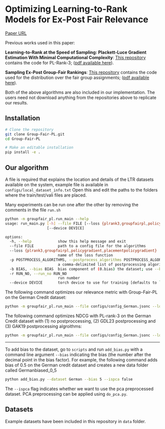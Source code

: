 # Optimizing Learning-to-Rank Models for Ex-Post Fair Relevance

[Paper URL](https://dl.acm.org/doi/pdf/10.1145/3626772.3657751)

Previous works used in this paper:

**Learning-to-Rank at the Speed of Sampling: Plackett-Luce Gradient Estimation With Minimal Computational Complexity**: [This repository](https://github.com/HarrieO/2022-SIGIR-plackett-luce) contains the code for PL-Rank-3; ([pdf available here](https://harrieo.github.io//publication/2022-sigir-short)).

**Sampling Ex-Post Group-Fair Rankings**: [This repository](https://github.com/sruthigorantla/sampling_random_group_fair_rankings) contains the code used for the distribution over the fair group assignments; ([pdf available here](https://arxiv.org/pdf/2203.00887.pdf)).

Both of the above algorithms are also included in our implementation. The users need not download anything from the repositories above to replicate our results.

## Installation

```bash
# Clone the repository
git clone Group-Fair-PL.git
cd Group-Fair-PL

# Make an editable installation
pip install -e .
```

## Our algorithm

A file is required that explains the location and details of the LTR datasets available on the system, example file is available in `configs/local_dataset_info.txt`
Open this and edit the paths to the folders where the train/test/vali files are placed.

Many experiments can be run one after the other by removing the comments in the file `run.sh`

```bash
python -m groupfair_pl.run_main --help
usage: run_main.py [-h] --file FILE [--loss {plrank3,groupfairpl,policygradient,placementpolicygradient}] [-p POSTPROCESS_ALGORITHMS] [-b BIAS] [-r RUN_NO]
                   [--device DEVICE]

options:
  -h, --help            show this help message and exit
  --file FILE           path to a config file for the algorithms
  --loss {plrank3,groupfairpl,policygradient,placementpolicygradient}
                        name of the loss function
  -p POSTPROCESS_ALGORITHMS, --postprocess_algorithms POSTPROCESS_ALGORITHMS
                        a comma-delimited list of postprocessing algorithms to apply. [options: none, GDL23, GAK19]
  -b BIAS, --bias BIAS  bias component of (0.bias) the dataset; use --bias -1 for no bias
  -r RUN_NO, --run_no RUN_NO
                        run number
  --device DEVICE       torch device to use for training [defaults to `cuda` if available]
```

The following command optimizes our relevance metric with Group-Fair-PL on the German Credit dataset:

```bash
python -m groupfair_pl.run_main --file configs/config_German.jsonc --loss Group-Fair-PL --postprocess_algorithms none --run_no $i --bias $b
```

The following command optimizes NDCG with PL-rank-3 on the German Credit dataset with (1) no postproccessing, (2) GDL23 postprocessing and (3) GAK19 postprocessing algroithms:

```bash
python -m groupfair_pl.run_main --file configs/config_German.jsonc --loss PL-rank-3 --postprocess_algorithms none,GDL23,GAK19 --run_no $i --bias $b
```

---

To add bias to the dataset, go to `scripts` and run `add_bias.py` with a command line argument `--bias` indicating the bias (the number after the decimal point in the bias factor). For example, the following command adds bias of 0.5 on the German credit dataset and creates a new data folder called Germanbiased_0_5

```bash
python add_bias.py --dataset German --bias 5 --ispca false
```
The `--ispca` flag indicates whether we want to use the pca preprocessed dataset. PCA preprocessing can be applied using `do_pca.py`.

## Datasets

Example datasets have been included in this repository in `data` folder.
